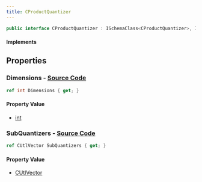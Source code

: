 ```yaml
---
title: CProductQuantizer
---
```


```csharp
public interface CProductQuantizer : ISchemaClass<CProductQuantizer>, ISchemaField, ISchemaClass, INativeHandle
```

#### Implements

## Properties

### **Dimensions** - [Source Code](https://github.com/swiftly-solution/swiftlys2/blob/main/managed/src/SwiftlyS2.Generated/Schemas/Interfaces/CProductQuantizer.cs#L19)

```csharp
ref int Dimensions { get; }
```

#### Property Value

- [int](https://learn.microsoft.com/dotnet/api/system.int32)

### **SubQuantizers** - [Source Code](https://github.com/swiftly-solution/swiftlys2/blob/main/managed/src/SwiftlyS2.Generated/Schemas/Interfaces/CProductQuantizer.cs#L17)

```csharp
ref CUtlVector SubQuantizers { get; }
```

#### Property Value

- [CUtlVector](/docs/api/)

